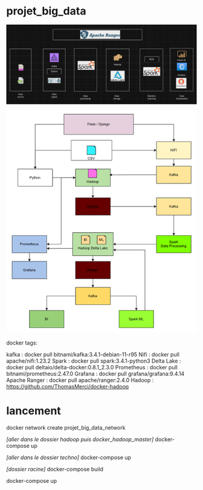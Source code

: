 # projet_big_data


![Alt text](diagr.png)

![Alt text](image.png)

docker tags:

kafka : docker pull bitnami/kafka:3.4.1-debian-11-r95
Nifi : docker pull apache/nifi:1.23.2
Spark : docker pull spark:3.4.1-python3
Delta Lake : docker pull deltaio/delta-docker:0.8.1_2.3.0
Prometheus : docker pull bitnami/prometheus:2.47.0
Grafana : docker pull grafana/grafana:9.4.14
Apache Ranger : docker pull apache/ranger:2.4.0
Hadoop : https://github.com/ThomasMerci/docker-hadoop


# lancement 

docker network create projet_big_data_network

*[aller dans le dossier hadoop puis docker_hadoop_master]*
docker-compose up

*[aller dans le dossier techno]*
docker-compose up

*[dossier racine]*
docker-compose build

docker-compose up


